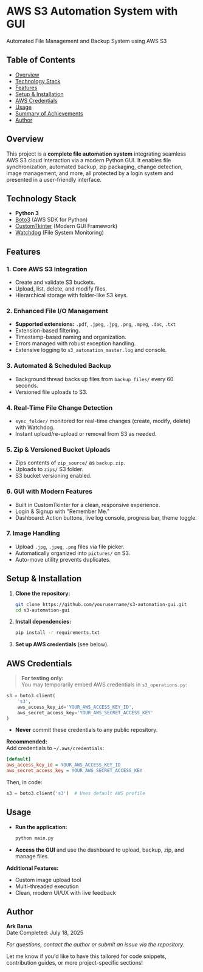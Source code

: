 # AWS S3 Automation System with GUI

Automated File Management and Backup System using AWS S3

## Table of Contents

- [Overview](#overview)
- [Technology Stack](#technology-stack)
- [Features](#features)
- [Setup & Installation](#setup--installation)
- [AWS Credentials](#aws-credentials)
- [Usage](#usage)
- [Summary of Achievements](#summary-of-achievements)
- [Author](#author)

## Overview

This project is a **complete file automation system** integrating seamless AWS S3 cloud interaction via a modern Python GUI. It enables file synchronization, automated backup, zip packaging, change detection, image management, and more, all protected by a login system and presented in a user-friendly interface.

## Technology Stack

- **Python 3**
- [Boto3](https://boto3.amazonaws.com/v1/documentation/api/latest/index.html) (AWS SDK for Python)
- [CustomTkinter](https://github.com/TomSchimansky/CustomTkinter) (Modern GUI Framework)
- [Watchdog](https://python-watchdog.readthedocs.io/en/latest/) (File System Monitoring)

## Features

### 1. Core AWS S3 Integration
- Create and validate S3 buckets.
- Upload, list, delete, and modify files.
- Hierarchical storage with folder-like S3 keys.

### 2. Enhanced File I/O Management
- **Supported extensions:** `.pdf`, `.jpeg`, `.jpg`, `.png`, `.mpeg`, `.doc`, `.txt`
- Extension-based filtering.
- Timestamp-based naming and organization.
- Errors managed with robust exception handling.
- Extensive logging to `s3_automation_master.log` and console.

### 3. Automated & Scheduled Backup
- Background thread backs up files from `backup_files/` every 60 seconds.
- Versioned file uploads to S3.

### 4. Real-Time File Change Detection
- `sync_folder/` monitored for real-time changes (create, modify, delete) with Watchdog.
- Instant upload/re-upload or removal from S3 as needed.

### 5. Zip & Versioned Bucket Uploads
- Zips contents of `zip_source/` as `backup.zip`.
- Uploads to `zips/` S3 folder.
- S3 bucket versioning enabled.

### 6. GUI with Modern Features
- Built in CustomTkinter for a clean, responsive experience.
- Login & Signup with "Remember Me."
- Dashboard: Action buttons, live log console, progress bar, theme toggle.

### 7. Image Handling
- Upload `.jpg`, `.jpeg`, `.png` files via file picker.
- Automatically organized into `pictures/` on S3.
- Auto-move utility prevents duplicates.

## Setup & Installation

1. **Clone the repository:**
   ```bash
   git clone https://github.com/yourusername/s3-automation-gui.git
   cd s3-automation-gui
   ```

2. **Install dependencies:**
   ```bash
   pip install -r requirements.txt
   ```

3. **Set up AWS credentials** (see below).

## AWS Credentials

> **For testing only:**  
> You may temporarily embed AWS credentials in `s3_operations.py`:
```python
s3 = boto3.client(
    's3',
    aws_access_key_id='YOUR_AWS_ACCESS_KEY_ID',
    aws_secret_access_key='YOUR_AWS_SECRET_ACCESS_KEY'
)
```
- **Never** commit these credentials to any public repository.

**Recommended:**  
Add credentials to `~/.aws/credentials`:
```ini
[default]
aws_access_key_id = YOUR_AWS_ACCESS_KEY_ID
aws_secret_access_key = YOUR_AWS_SECRET_ACCESS_KEY
```

Then, in code:
```python
s3 = boto3.client('s3')  # Uses default AWS profile
```

## Usage

- **Run the application:**
  ```bash
  python main.py
  ```
- **Access the GUI** and use the dashboard to upload, backup, zip, and manage files.

**Additional Features:**
- Custom image upload tool
- Multi-threaded execution
- Clean, modern UI/UX with live feedback

## Author

**Ark Barua**  
Date Completed: July 18, 2025

*For questions, contact the author or submit an issue via the repository.*

Let me know if you'd like to have this tailored for code snippets, contribution guides, or more project-specific sections!
